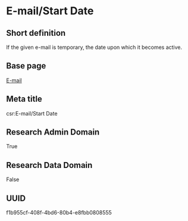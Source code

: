 # E-mail/Start Date
## Short definition
If the given e-mail is temporary, the date upon which it becomes active.
## Base page
[E-mail](https://github.com/EuroCRIS/CASRAI-Dictionairies/blob/main/Objects/E-mail.md)
## Meta title
csr:E-mail/Start Date
## Research Admin Domain
True
## Research Data Domain
False
## UUID
f1b955cf-408f-4bd6-80b4-e8fbb0808555
